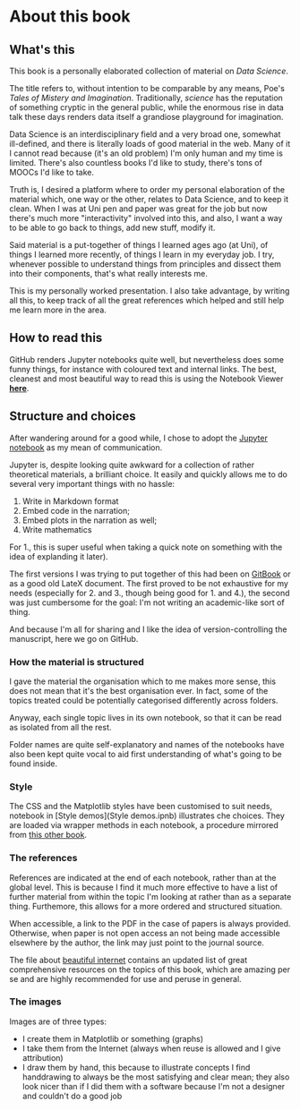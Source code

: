 # About this book

## What's this

This book is a personally elaborated collection of material on _Data Science_. 

The title refers to, without intention to be comparable by any means, Poe's _Tales of Mistery and Imagination_. Traditionally, _science_ has the reputation of something cryptic in the general public, while the enormous rise in data talk these days renders data itself a grandiose playground for imagination.

Data Science is an interdisciplinary field and a very broad one, somewhat ill-defined, and there is literally loads of good material in the web. Many of it I cannot read because (it's an old problem) I'm only human and my time is limited. There's also countless books I'd like to study, there's tons of MOOCs I'd like to take. 

Truth is, I desired a platform where to order my personal elaboration of the material which, one way or the other, relates to Data Science, and to keep it clean. When I was at Uni pen and paper was great for the job but now there's much more "interactivity" involved into this, and also, I want a way to be able to go back to things, add new stuff, modify it.

Said material is a put-together of things I learned ages ago (at Uni), of things I learned more recently, of things I learn in my everyday job. I try, whenever possible to understand things from principles and dissect them into their components, that's what really interests me. 

This is my personally worked presentation. I also take advantage, by writing all this, to keep track of all the great references which helped and still help me learn more in the area. 

## How to read this

GitHub renders Jupyter notebooks quite well, but nevertheless does some funny things, for instance with coloured text and internal links. The best, cleanest and most beautiful way to read this is using the Notebook Viewer [**here**](http://nbviewer.jupyter.org/github/martinapugliese/tales-science-data/tree/master/).

## Structure and choices

After wandering around for a good while, I chose to adopt the [Jupyter notebook](http://jupyter.org) as my mean of communication. 

Jupyter is, despite looking quite awkward for a collection of rather theoretical materials, a brilliant choice. It easily and quickly allows me to do several very important things with no hassle:

1. Write in Markdown format 
2. Embed code in the narration;
3. Embed plots in the narration as well;
4. Write mathematics

For 1., this is super useful when taking a quick note on something with the idea of explanding it later).

The first versions I was trying to put together of this had been on [GitBook](https://www.gitbook.com/new) or as a good old LateX document. The first proved to be not exhaustive for my needs (especially for 2. and 3., though being good for 1. and 4.), the second was just cumbersome for the goal: I'm not writing an academic-like sort of thing.

And because I'm all for sharing and I like the idea of version-controlling the manuscript, here we go on GitHub. 

### How the material is structured

I gave the material the organisation which to me makes more sense, this does not mean that it's the best organisation ever. In fact, some of the topics treated could be potentially categorised differently across folders.

Anyway, each single topic lives in its own notebook, so that it can be read as isolated from all the rest. 

Folder names are quite self-explanatory and names of the notebooks have also been kept quite vocal to aid first understanding of what's going to be found inside. 

### Style

The CSS and the Matplotlib styles have been customised to suit needs, notebook in [Style demos](Style demos.ipnb) illustrates che choices. 
They are loaded via wrapper methods in each notebook, a procedure mirrored from [this other book](https://github.com/CamDavidsonPilon/Probabilistic-Programming-and-Bayesian-Methods-for-Hackers).

### The references

References are indicated at the end of each notebook, rather than at the global level. This is because I find it much more effective to have a list of further material from within the topic I'm looking at rather than as a separate thing. Furthemore, this allows for a more ordered and structured situation.

When accessible, a link to the PDF in the case of papers is always provided. Otherwise, when paper is not open access an not being made accessible elsewhere by the author, the link may just point to the journal source.

The file about [beautiful internet](resources.md) contains an updated list of great comprehensive resources on the topics of this book, which are amazing per se and are highly recommended for use and peruse in general.

### The images

Images are of three types:

* I create them in Matplotlib or something (graphs)
* I take them from the Internet (always when reuse is allowed and I give attribution)
* I draw them by hand, this because to illustrate concepts I find handdrawing to always be the most satisfying and clear mean; they also look nicer than if I did them with a software because I'm not a designer and couldn't do a good job
